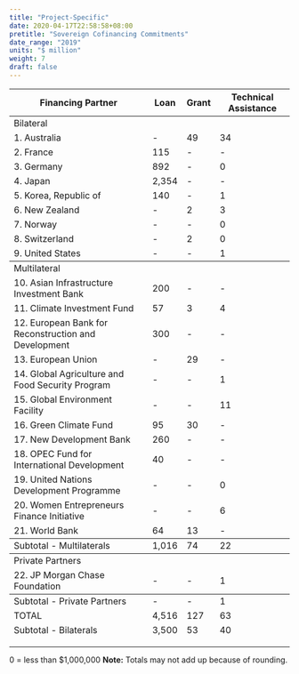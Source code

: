 ```yaml
---
title: "Project-Specific"
date: 2020-04-17T22:58:58+08:00
pretitle: "Sovereign Cofinancing Commitments"
date_range: "2019"
units: "$ million"
weight: 7
draft: false
---
```


<table class="table table-hover dr-table">
  <thead>
  <tr>
    <th>Financing Partner</th>
    <th>Loan</th>
    <th>Grant</th>
    <th>Technical Assistance</th>
  </tr>
  </thead>
  <tbody>
   <tr class="region">
    <td>Bilateral</td>
    <td></td>
    <td></td>
    <td></td>
  </tr>
  <tr>
    <td>1. Australia</td>
    <td>-</td>
    <td>49</td>
    <td>34</td>
  </tr>
  <tr>
    <td>2. France</td>
    <td>115</td>
    <td>-</td>
    <td>-</td>
  </tr>
  <tr>
    <td>3. Germany</td>
    <td>892</td>
    <td>-</td>
    <td>0</td>
  </tr>
  <tr>
    <td>4. Japan</td>
    <td>2,354</td>
    <td>-</td>
    <td>-</td>
  </tr>
  <tr>
    <td>5. Korea, Republic of</td>
    <td>140</td>
    <td>-</td>
    <td>1</td>
  </tr>
  <tr>
    <td>6. New Zealand</td>
    <td>-</td>
    <td>2</td>
    <td>3</td>
  </tr>
  <tr>
    <td>7. Norway</td>
    <td>-</td>
    <td>-</td>
    <td>0</td>
  </tr>
  <tr>
    <td>8. Switzerland</td>
    <td>-</td>
    <td>2</td>
    <td>0</td>
  </tr>
  <tr>
    <td>9. United States</td>
    <td>-</td>
    <td>-</td>
    <td>1</td>
  </tr>
  <tfoot><tr>
    <td>Subtotal - Bilaterals</td>
    <td>3,500</td>
    <td>53</td>
    <td>40</td>
  </tr></tfoot>
    <tr class="region">
    <td>Multilateral</td>
    <td></td>
    <td></td>
    <td></td>
  </tr>
  <tr>
    <td>10. Asian Infrastructure Investment Bank</td>
    <td>200</td>
    <td>-</td>
    <td>-</td>
  </tr>
  <tr>
    <td>11. Climate Investment Fund</td>
    <td>57</td>
    <td>3</td>
    <td>4</td>
  </tr>
  <tr>
    <td>12. European Bank for Reconstruction and Development</td>
    <td>300</td>
    <td>-</td>
    <td>-</td>
  </tr>
  <tr>
    <td>13. European Union</td>
    <td>-</td>
    <td>29</td>
    <td>-</td>
  </tr>
  <tr>
    <td>14. Global Agriculture and Food Security Program</td>
    <td>-</td>
    <td>-</td>
    <td>1</td>
  </tr>
  <tr>
    <td>15. Global Environment Facility</td>
    <td>-</td>
    <td>-</td>
    <td>11</td>
  </tr>
  <tr>
    <td>16. Green Climate Fund</td>
    <td>95</td>
    <td>30</td>
    <td>-</td>
  </tr>
  <tr>
    <td>17. New Development Bank</td>
    <td>260</td>
    <td>-</td>
    <td>-</td>
  </tr>
  <tr>
    <td>18. OPEC Fund for International Development</td>
    <td>40</td>
    <td>-</td>
    <td>-</td>
  </tr>
  <tr>
    <td>19. United Nations Development Programme</td>
    <td>-</td>
    <td>-</td>
    <td>0</td>
  </tr>
  <tr>
    <td>20. Women Entrepreneurs Finance Initiative</td>
    <td>-</td>
    <td>-</td>
    <td>6</td>
  </tr>
  <tr>
    <td>21. World Bank</td>
    <td>64</td>
    <td>13</td>
    <td>-</td>
  </tr>
  <tfoot><tr>
    <td>Subtotal - Multilaterals</td>
    <td>1,016</td>
    <td>74</td>
    <td>22</td>
  </tr></tfoot>
    <tr class="region">
    <td>Private Partners</td>
    <td></td>
    <td></td>
    <td></td>
  <tr>
    <td>22. JP Morgan Chase Foundation</td>
    <td>-</td>
    <td>-</td>
    <td>1</td>
  </tr>
  <tfoot><tr>
    <td>Subtotal - Private Partners</td>
    <td>-</td>
    <td>-</td>
    <td>1</td>
  </tr></tfoot>
  </tbody>
  <tfoot>
  <tr>
    <td>TOTAL</td>
    <td>4,516</td>
    <td>127</td>
    <td>63</td>
  </tr>
  </tfoot>
</table>

---
0 = less than $1,000,000
**Note:** Totals may not add up because of rounding.

